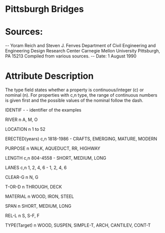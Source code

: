 # Pittsburgh Bridges
# Sources:

-- Yoram Reich and Steven J. Fenves Department of Civil Engineering and Engineering Design Research Center Carnegie Mellon University Pittsburgh, PA 15213 Compiled from various sources.
-- Date: 1 August 1990

# Attribute Description

The type field states whether a property is continuous/integer (c) or nominal (n). For properties with c,n type, the range of continuous numbers is given first and the possible values of the nominal follow the dash.

IDENTIF - - identifier of the examples

RIVER n A, M, O

LOCATION n 1 to 52

ERECTED(years) c,n 1818-1986 - CRAFTS, EMERGING, MATURE, MODERN

PURPOSE n WALK, AQUEDUCT, RR, HIGHWAY

LENGTH c,n 804-4558 - SHORT, MEDIUM, LONG

LANES c,n 1, 2, 4, 6 - 1, 2, 4, 6

CLEAR-G n N, G

T-OR-D n THROUGH, DECK

MATERIAL n WOOD, IRON, STEEL

SPAN n SHORT, MEDIUM, LONG

REL-L n S, S-F, F

TYPE(Target) n WOOD, SUSPEN, SIMPLE-T, ARCH, CANTILEV, CONT-T
